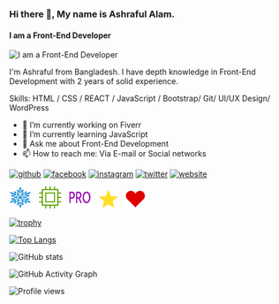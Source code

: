 ### Hi there 👋, My name is Ashraful Alam.
#### I am a Front-End Developer
![I am a Front-End Developer](https://twitter.com/ashraful24h/header_photo)

I'm Ashraful from Bangladesh. I have depth knowledge in Front-End Development with 2 years of solid experience. 

Skills: HTML / CSS / REACT / JavaScript / Bootstrap/ Git/ UI/UX Design/ WordPress

- 🔭 I’m currently working on Fiverr 
- 🌱 I’m currently learning JavaScript 
- 💬 Ask me about Front-End Development 
- 📫 How to reach me: Via E-mail or Social networks 


[<img src='https://cdn.jsdelivr.net/npm/simple-icons@3.0.1/icons/github.svg' alt='github' height='40'>](https://github.com/ashraful24)  [<img src='https://cdn.jsdelivr.net/npm/simple-icons@3.0.1/icons/facebook.svg' alt='facebook' height='40'>](https://www.facebook.com/mdashrafulalam24/)  [<img src='https://cdn.jsdelivr.net/npm/simple-icons@3.0.1/icons/instagram.svg' alt='instagram' height='40'>](https://www.instagram.com/creative.ashraful/)  [<img src='https://cdn.jsdelivr.net/npm/simple-icons@3.0.1/icons/twitter.svg' alt='twitter' height='40'>](https://twitter.com/ashraful24h)  [<img src='https://cdn.jsdelivr.net/npm/simple-icons@3.0.1/icons/icloud.svg' alt='website' height='40'>](https://ashrafulalam.fun)  

<a href='https://archiveprogram.github.com/'><img src='https://raw.githubusercontent.com/acervenky/animated-github-badges/master/assets/acbadge.gif' width='40' height='40'></a> <a href='https://docs.github.com/en/developers'><img src='https://raw.githubusercontent.com/acervenky/animated-github-badges/master/assets/devbadge.gif' width='40' height='40'></a> <a href='https://github.com/pricing'><img src='https://raw.githubusercontent.com/acervenky/animated-github-badges/master/assets/pro.gif' width='40' height='40'></a> <a href='https://stars.github.com/'><img src='https://raw.githubusercontent.com/acervenky/animated-github-badges/master/assets/starbadge.gif' width='35' height='35'></a> <a href='https://docs.github.com/en/github/supporting-the-open-source-community-with-github-sponsors'><img src='https://raw.githubusercontent.com/acervenky/animated-github-badges/master/assets/sponsorbadge.gif' width='35' height='35'></a> 

[![trophy](https://github-profile-trophy.vercel.app/?username=ashraful24)](https://github.com/ryo-ma/github-profile-trophy)

[![Top Langs](https://github-readme-stats.vercel.app/api/top-langs/?username=ashraful24)](https://github.com/anuraghazra/github-readme-stats)

![GitHub stats](https://github-readme-stats.vercel.app/api?username=ashraful24&show_icons=true)  

![GitHub Activity Graph](https://activity-graph.herokuapp.com/graph?username=ashraful24)  

![Profile views](https://gpvc.arturio.dev/ashraful24)  
